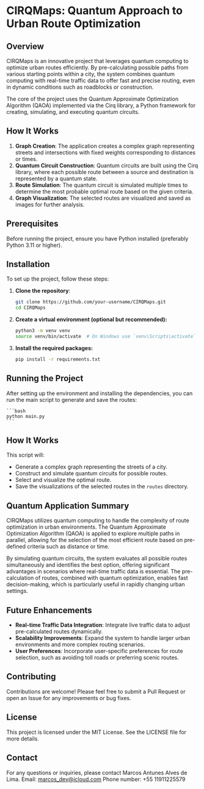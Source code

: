 # CIRQMaps: Quantum Approach to Urban Route Optimization

## Overview

CIRQMaps is an innovative project that leverages quantum computing to optimize urban routes efficiently. By pre-calculating possible paths from various starting points within a city, the system combines quantum computing with real-time traffic data to offer fast and precise routing, even in dynamic conditions such as roadblocks or construction.

The core of the project uses the Quantum Approximate Optimization Algorithm (QAOA) implemented via the Cirq library, a Python framework for creating, simulating, and executing quantum circuits.

## How It Works

1. **Graph Creation**: The application creates a complex graph representing streets and intersections with fixed weights corresponding to distances or times.
2. **Quantum Circuit Construction**: Quantum circuits are built using the Cirq library, where each possible route between a source and destination is represented by a quantum state.
3. **Route Simulation**: The quantum circuit is simulated multiple times to determine the most probable optimal route based on the given criteria.
4. **Graph Visualization**: The selected routes are visualized and saved as images for further analysis.

## Prerequisites

Before running the project, ensure you have Python installed (preferably Python 3.11 or higher).

## Installation

To set up the project, follow these steps:

1. **Clone the repository**:
   ```bash
   git clone https://github.com/your-username/CIRQMaps.git
   cd CIRQMaps

2. **Create a virtual environment (optional but recommended):**
    ```bash
    python3 -m venv venv
    source venv/bin/activate  # On Windows use `venv\Scripts\activate`
    ```

3. **Install the required packages:**
    ```bash
    pip install -r requirements.txt
    ```

## Running the Project
After setting up the environment and installing the dependencies, you can run the main script to generate and save the routes:

    ```bash
    python main.py
    ```

## How It Works

This script will:

- Generate a complex graph representing the streets of a city.
- Construct and simulate quantum circuits for possible routes.
- Select and visualize the optimal route.
- Save the visualizations of the selected routes in the `routes` directory.

## Quantum Application Summary

CIRQMaps utilizes quantum computing to handle the complexity of route optimization in urban environments. The Quantum Approximate Optimization Algorithm (QAOA) is applied to explore multiple paths in parallel, allowing for the selection of the most efficient route based on pre-defined criteria such as distance or time.

By simulating quantum circuits, the system evaluates all possible routes simultaneously and identifies the best option, offering significant advantages in scenarios where real-time traffic data is essential. The pre-calculation of routes, combined with quantum optimization, enables fast decision-making, which is particularly useful in rapidly changing urban settings.

## Future Enhancements

- **Real-time Traffic Data Integration**: Integrate live traffic data to adjust pre-calculated routes dynamically.
- **Scalability Improvements**: Expand the system to handle larger urban environments and more complex routing scenarios.
- **User Preferences**: Incorporate user-specific preferences for route selection, such as avoiding toll roads or preferring scenic routes.

## Contributing

Contributions are welcome! Please feel free to submit a Pull Request or open an Issue for any improvements or bug fixes.

## License

This project is licensed under the MIT License. See the LICENSE file for more details.

## Contact
For any questions or inquiries, please contact Marcos Antunes Alves de Lima.
Email: marcos_dev@icloud.com
Phone number: +55 11911225579
